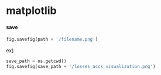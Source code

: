 # matplotlib



#### save

```python
fig.savefig(path + '/filename.png')
```



ex)

```python
save_path = os.getcwd()
fig.savefig(save_path + '/losses_accs_visualization.png')
```


